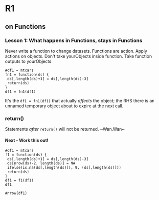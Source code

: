 # R1

## on Functions

### Lesson 1: What happens in Functions, stays in Functions
Never write a function to change datasets. Functions are action. 
Apply actions on objects. Don't take yourObjects inside function. Take function outputs to yourObjects

```
#df1 = mtcars 
fn1 = function(ds) {
 ds[,length(ds)+1] = ds[,length(ds)-3]
 return(ds)
}
df1 = fn1(df1)
```
It's the `df1 = fn1(df1)` that actually *affects* the object; the RHS there is an unnamed temporary object about to expire at the next call.

### return()
Statements *after* `return()` will not be returned. ~Wan.Wan~

#### Next - Work this out!
```
#df1 = mtcars
f1 = function(ds) {
 ds[,length(ds)+1] = ds[,length(ds)-3]
 ds[nrow(ds)-2, length(ds)] = NA
 ifelse(is.na(ds[,length(ds)]), 9, (ds[,length(ds)]))
 return(ds)
}
df1 = f1(df1)
df1

#nrow(df1)
```

